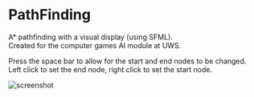 # PathFinding
A* pathfinding with a visual display (using SFML).  
Created for the computer games AI module at UWS.  
  
Press the space bar to allow for the start and end nodes to be changed.  
Left click to set the end node, right click to set the start node.  
  
![screenshot](https://user-images.githubusercontent.com/22331925/42962763-3b1dfa3e-8b8a-11e8-9cb3-508f08f455c3.png)

